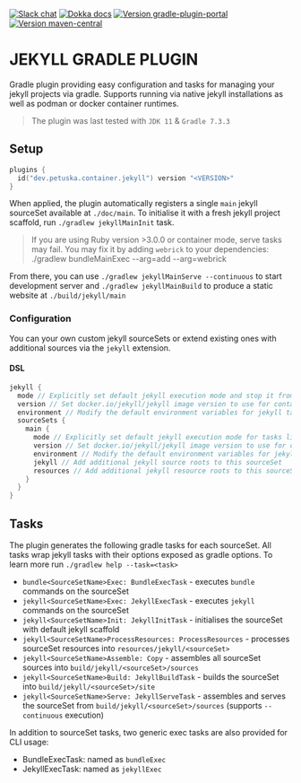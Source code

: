 [![Slack chat](https://img.shields.io/badge/kotlinlang-green?logo=slack&style=flat-square)](https://kotlinlang.slack.com/team/UL1A5BA2X)
[![Dokka docs](https://img.shields.io/badge/docs-dokka-orange?style=flat-square)](http://mpetuska.github.io/jekyll-gradle)
[![Version gradle-plugin-portal](https://img.shields.io/maven-metadata/v?label=gradle%20plugin%20portal&logo=gradle&metadataUrl=https%3A%2F%2Fplugins.gradle.org%2Fm2%2Fdev.petuska%2Fjekyll-gradle-plugin%2Fmaven-metadata.xml&style=flat-square)](https://plugins.gradle.org/plugin/dev.petuska.jekyll)
[![Version maven-central](https://img.shields.io/maven-central/v/dev.petuska/jekyll-gradle-plugin?logo=apache-maven&style=flat-square)](https://mvnrepository.com/artifact/dev.petuska/jekyll-gradle-plugin/latest)

# JEKYLL GRADLE PLUGIN

Gradle plugin providing easy configuration and tasks for managing your jekyll projects via gradle.
Supports running via native jekyll installations as well as podman or docker container runtimes.

> The plugin was last tested with `JDK 11` & `Gradle 7.3.3`

## Setup

```kotlin
plugins {
  id("dev.petuska.container.jekyll") version "<VERSION>"
}
```

When applied, the plugin automatically registers a single `main` jekyll sourceSet available at `./doc/main`.
To initialise it with a fresh jekyll project scaffold, run `./gradlew jekyllMainInit` task.
> If you are using Ruby version >3.0.0 or container mode, serve tasks may fail.
> You may fix it by adding `webrick` to your dependencies: ./gradlew bundleMainExec --arg=add --arg=webrick

From there, you can use `./gradlew jekyllMainServe --continuous` to start development server
and `./gradlew jekyllMainBuild` to produce a static website at `./build/jekyll/main`

### Configuration

You can your own custom jekyll sourceSets or extend existing ones with additional sources via the `jekyll` extension.

#### DSL

```kotlin
jekyll {
  mode // Explicitly set default jekyll execution mode and stop it from being automatically detected.
  version // Set docker.io/jekyll/jekyll image version to use for containerised executions
  environment // Modify the default environment variables for jekyll tasks
  sourceSets {
    main {
      mode // Explicitly set default jekyll execution mode for tasks linked to this sourceSet and stop it from being automatically detected.
      version // Set docker.io/jekyll/jekyll image version to use for containerised executions  linked to this sourceSet
      environment // Modify the default environment variables for jekyll tasks linked to this sourceSet
      jekyll // Add additional jekyll source roots to this sourceSet
      resources // Add additional jekyll resource roots to this sourceSet
    }
  }
}
```

## Tasks

The plugin generates the following gradle tasks for each sourceSet. All tasks wrap jekyll tasks with their options
exposed as gradle options. To learn more run `./gradlew help --task=<task>`

* `bundle<SourceSetName>Exec: BundleExecTask` - executes `bundle` commands on the sourceSet
* `jekyll<SourceSetName>Exec: JekyllExecTask` - executes `jekyll` commands on the sourceSet
* `jekyll<SourceSetName>Init: JekyllInitTask` - initialises the sourceSet with default jekyll scaffold
* `jekyll<SourceSetName>ProcessResources: ProcessResources` - processes sourceSet resources
  into `resources/jekyll/<sourceSet>`
* `jekyll<SourceSetName>Assemble: Copy` - assembles all sourceSet sources into `build/jekyll/<sourceSet>/sources`
* `jekyll<SourceSetName>Build: JekyllBuildTask` - builds the sourceSet into `build/jekyll/<sourceSet>/site`
* `jekyll<SourceSetName>Serve: JekyllServeTask` - assembles and serves the sourceSet
  from `build/jekyll/<sourceSet>/sources` (supports `--continuous` execution)

In addition to sourceSet tasks, two generic exec tasks are also provided for CLI usage:

* BundleExecTask: named as `bundleExec`
* JekyllExecTask: named as `jekyllExec`
